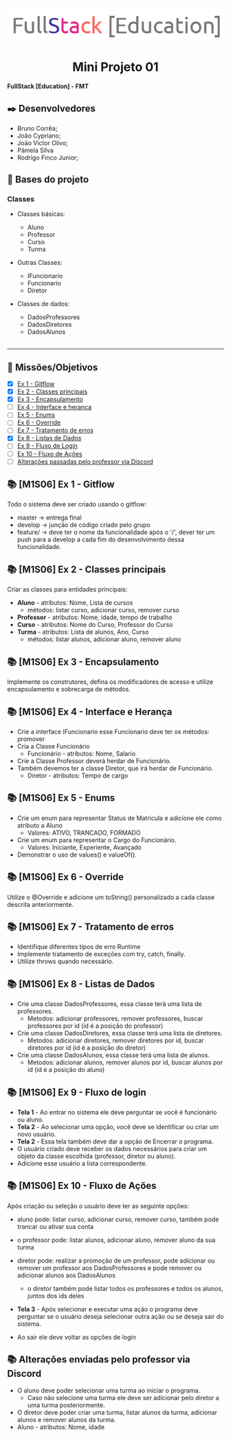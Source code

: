 ![logo.png](logo.png)
 <h1 align="center"> Mini Projeto 01 </h1>

**FullStack [Education] - FMT**

## ✒️ Desenvolvedores
- Bruno Corrêa;
- João Cypriano;
- João Victor Olivo;
- Pâmela Silva
- Rodrigo Finco Junior;

## 🚀 Bases do projeto
### Classes
- Classes básicas:
  - Aluno
  - Professor
  - Curso
  - Turma


- Outras Classes:
  - IFuncionario
  - Funcionario
  - Diretor


- Classes de dados:
  - DadosProfessores
  - DadosDiretores
  - DadosAlunos
    <br/><br/>
---

## 🎯  Missões/Objetivos
- [x] [Ex 1 - Gitflow](#-m1s06-ex-1---gitflow)
- [x] [Ex 2 - Classes principais](#-m1s06-ex-2---classes-principais)
- [x] [Ex 3 - Encapsulamento](#-m1s06-ex-3---encapsulamento)
- [ ] [Ex 4 - Interface e herança](#-m1s06-ex-4---interface-e-herança)
- [ ] [Ex 5 - Enums](#-m1s06-ex-5---enums)
- [ ] [Ex 6 - Override](#-m1s06-ex-6---override)
- [ ] [Ex 7 - Tratamento de erros](#-m1s06-ex-7---tratamento-de-erros)
- [x] [Ex 8 - Listas de Dados](#-m1s06-ex-8---listas-de-dados)
- [ ] [Ex 9 - Fluxo de Login](#-m1s06-ex-9---fluxo-de-login)
- [ ] [Ex 10 - Fluxo de Ações](#-m1s06-ex-10---fluxo-de-ações)
- [ ] [Alterações passadas pelo professor via Discord](#-alterações-enviadas-pelo-professor-via-discord)

## 📚 [M1S06] Ex 1 - Gitflow
Todo o sistema deve ser criado usando o gitflow: <br/>
- master → entrega final
- develop → junção de código criado pelo grupo
- feature/ → deve ter o nome da funcionalidade após o '/', dever ter um push para
  a develop a cada fim do desenvolvimento dessa funcionalidade.

## 📚 [M1S06] Ex 2 - Classes principais
Criar as classes para entidades principais: <br/>
- **Aluno** - atributos: Nome, Lista de cursos
  - métodos: listar curso, adicionar curso, remover curso
- **Professor** - atributos: Nome, idade, tempo de trabalho
- **Curso** - atributos: Nome do Curso, Professor do Curso
- **Turma** - atributos: Lista de alunos, Ano, Curso
  - métodos: listar alunos, adicionar aluno, remover aluno

## 📚 [M1S06] Ex 3 - Encapsulamento
Implemente os construtores, defina os modificadores de acesso e utilize
encapsulamento e sobrecarga de métodos.

## 📚 [M1S06] Ex 4 - Interface e Herança
- Crie a interface IFuncionario esse Funcionario deve ter os métodos: promover
- Cria a Classe Funcionário
  - Funcionário - atributos: Nome, Salario
- Crie a Classe Professor deverá herdar de Funcionário.
- Também devemos ter a classe Diretor, que irá herdar de Funcionário.
  - Diretor - atributos: Tempo de cargo

## 📚 [M1S06] Ex 5 - Enums
- Crie um enum para representar Status de Matricula e adicione ele como
  atributo a Aluno
  - Valores: ATIVO, TRANCADO, FORMADO
- Crie um enum para representar o Cargo do Funcionário.
  - Valores: Iniciante, Experiente, Avançado
- Demonstrar o uso de values() e valueOf().

## 📚 [M1S06] Ex 6 - Override
Utilize o @Override e adicione um toString() personalizado a cada classe
descrita anteriormente.

## 📚 [M1S06] Ex 7 - Tratamento de erros
- Identifique diferentes tipos de erro Runtime
- Implemente tratamento de exceções com try, catch, finally.
- Utilize throws quando necessário.

## 📚 [M1S06] Ex 8 - Listas de Dados
- Crie uma classe DadosProfessores, essa classe terá uma lista de professores.
  - Metodos: adicionar professores, remover professores, buscar professores por id (id é a posição do professor)
- Crie uma classe DadosDiretores, essa classe terá uma lista de diretores.
  - Metodos: adicionar diretores, remover diretores por id, buscar diretores por id (id é a posição do diretor)
- Crie uma classe DadosAlunos, essa classe terá uma lista de alunos.
  - Metodos: adicionar alunos, remover alunos por id, buscar alunos por id (id é a posição do aluno)

## 📚 [M1S06] Ex 9 - Fluxo de login
- **Tela 1** - Ao entrar no sistema ele deve perguntar se você é funcionário ou
  aluno.
- **Tela 2** - Ao selecionar uma opção, você deve se identificar ou criar um novo usuário.
- **Tela 2** - Essa tela também deve dar a opção de Encerrar o programa.
- O usuário criado deve receber os dados necessários para criar um objeto da
  classe escolhida (professor, diretor ou aluno).
- Adicione esse usuário a lista correspondente.

## 📚 [M1S06] Ex 10 - Fluxo de Ações
Após criação ou seleção o usuário deve ter as seguinte opções:
- aluno pode: listar curso, adicionar curso, remover curso,
  também pode trancar ou ativar sua conta
- o professor pode: listar alunos, adicionar aluno, remover aluno da sua turma
- diretor pode: realizar a promoção de um professor, pode adicionar ou remover
  um professor aos DadosProfessores e pode remover ou adicionar alunos aos DadosAlunos
  - o diretor também pode listar todos os professores e todos os alunos, juntos dos ids deles

- **Tela 3** - Após selecionar e executar uma ação o programa deve perguntar se o usuário
  deseja selecionar outra ação ou se deseja sair do sistema.
- Ao sair ele deve voltar as opções de login

## 📚 Alterações enviadas pelo professor via Discord
- O aluno deve poder selecionar uma turma ao iniciar o programa.
  - Caso não selecione uma turma ele deve ser adicionar pelo diretor a uma turma posteriormente.
- O diretor deve poder criar uma turma, listar alunos da turma, adicionar alunos e remover alunos da turma.
- Aluno - atributos: Nome, idade